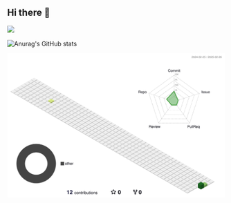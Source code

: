 ## Hi there 👋

<img src="https://github-readme-stats.vercel.app/api/top-langs/?username=LunaZyd" />
<!-- &theme=transparent&hide_border=true&layout=donut-vertical&langs_count=6 -->

![Anurag's GitHub stats](https://github-readme-stats.vercel.app/api?username=LunaZyd&show_icons=true&theme=radical)

<!--START_SECTION:waka-->

<!--END_SECTION:waka-->

<!--
**LunaZyd/LunaZyd** is a ✨ _special_ ✨ repository because its `README.md` (this file) appears on your GitHub profile.

Here are some ideas to get you started:

- 🔭 I’m currently working on ...
- 🌱 I’m currently learning ...
- 👯 I’m looking to collaborate on ...
- 🤔 I’m looking for help with ...
- 💬 Ask me about ...
- 📫 How to reach me: ...
- 😄 Pronouns: ...
- ⚡ Fun fact: ...
-->
![](./profile-3d-contrib/profile-green-animate.svg)
